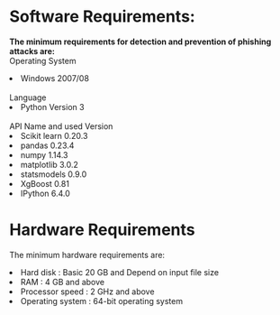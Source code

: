 # Software Requirements:

<b>The minimum requirements for detection and prevention of phishing attacks are:</b>
<br/>Operating System        	
<li>Windows	2007/08</li>
<br/>Language	
<li>Python Version 3</li>
<br/>API Name and used Version
<br/><li> Scikit learn	0.20.3</li>
<li> pandas	0.23.4</li>
<li> numpy	1.14.3</li>
<li> matplotlib	3.0.2</li>
<li> statsmodels	0.9.0</li>
<li> XgBoost	0.81</li>
<li> IPython	6.4.0</li>

# Hardware Requirements
The minimum hardware requirements are:
<br/>
<li>  Hard disk : Basic 20 GB and Depend on input file size</li>
<li>	RAM :    4 GB and above </li>
<li>	Processor speed  : 2 GHz and above </li>
<li>	Operating system  :	64-bit operating system</li>
